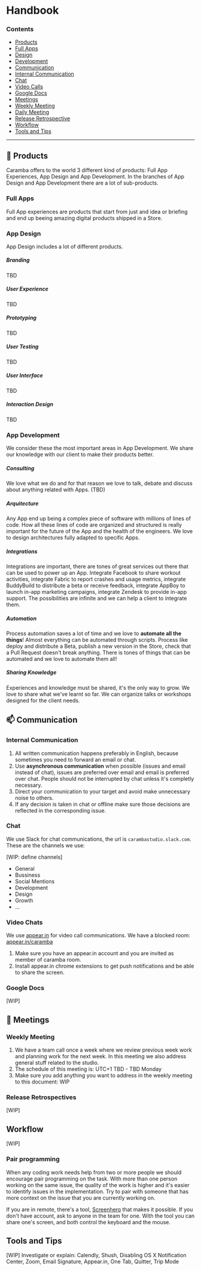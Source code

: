 # Handbook

### Contents

- [Products](#-products)
 - [Full Apps]()
 - [Design]()
 - [Development]()
- [Communication](#-communication)
 - [Internal Communication](#internal-communication)
 - [Chat](#chat)
 - [Video Calls](#view-calls)
 - [Google Docs](#google-docs)
- [Meetings](#-meetings)
 - [Weekly Meeting](#weekly-meetings)
 - [Daily Meeting](#daily-meeting)
 - [Release Retrospective](#release-retrospective)
- [Workflow](#workflow)
- [Tools and Tips](#tools-and-tips)

----

## :bento: Products

Caramba offers to the world 3 different kind of products: Full App Experiences, App Design and App Development. In the branches of App Design and App Development there are a lot of sub-products.

### Full Apps

Full App experiences are products that start from just and idea or briefing and end up beeing amazing digital products shipped in a Store.

### App Design

App Design includes a lot of different products.

##### Branding
TBD
##### User Experience
TBD
##### Prototyping
TBD
##### User Testing
TBD
##### User Interface
TBD
##### Interaction Design
TBD

### App Development

We consider these the most important areas in App Development. We share our knowledge with our client to make their products better.

##### Consulting

We love what we do and for that reason we love to talk, debate and discuss about anything related with Apps. (TBD)

##### Arquitecture

Any App end up being a complex piece of software with millions of lines of code. How all these lines of code are organized and structured is really important for the future of the App and the health of the engineers. We love to design architectures fully adapted to specific Apps.

##### Integrations

Integrations are important, there are tones of great services out there that can be used to power up an App. Integrate Facebook to share workout activities, integrate Fabric to report crashes and usage metrics, integrate BuddyBuild to distribute a beta or receive feedback, integrate AppBoy to launch in-app marketing campaigns, integrate Zendesk to provide in-app support. The possibilities are infinite and we can help a client to integrate them.

##### Automation

Process automation saves a lot of time and we love to **automate all the things**!
Almost everything can be automated through scripts. Process like deploy and distribute a Beta, publish a new version in the Store, check that a Pull Request doesn't break anything. There is tones of things that can be automated and we love to automate them all!

##### Sharing Knowledge

Experiences and knowledge must be shared, it's the only way to grow. We love to share what we've learnt so far. We can organize talks or workshops designed for the client needs.

## :mailbox: Communication

### Internal Communication

1. All written communication happens preferably in English, because sometimes you need to forward an email or chat.
2. Use **asynchronous communication** when possible (issues and email instead of chat), issues are preferred over email and email is preferred over chat. People should not be interrupted by chat unless it's completly necessary.
3. Direct your communication to your target and avoid make unnecessary noise to others.
4. If any decision is taken in chat or offline make sure those decisions are reflected in the corresponding issue.

### Chat

We use Slack for chat communications, the url is `carambastudio.slack.com`. These are the channels we use:

[WIP: define channels]
- General
- Bussiness
- Social Mentions
- Development
- Design
- Growth
- ...

### Video Chats

We use [appear.in](http://appear.in) for video call communications. We have a blocked room: [appear.in/caramba](http://appear.in/caramba)

1. Make sure you have an appear.in account and you are invited as member of caramba room.
2. Install appear.in chrome extensions to get push notifications and be able to share the screen.

### Google Docs

[WIP]

## :microphone: Meetings

### Weekly Meeting

1. We have a team call once a week where we review previous week work and planning work for the next week. In this meeting we also address general stuff related to the studio.
2. The schedule of this meeting is: UTC+1 TBD - TBD Monday
2. Make sure you add anything you want to address in the weekly meeting to this document: WIP

### Release Retrospectives

[WIP]

## Workflow

[WIP]

### Pair programming

When any coding work needs help from two or more people we should encourage pair programming on the task. With more than one person working on the same issue, the quality of the work is higher and it's easier to identify issues in the implementation. Try to pair with someone that has more context on the issue that you are currently working on.

If you are in remote, there's a tool, [Screenhero](https://screenhero.com/) that makes it possible. If you don't have account, ask to anyone in the team for one. With the tool you can share one's screen, and both control the keyboard and the mouse.

## Tools and Tips

[WIP] Investigate or explain:
Calendly, Shush, Disabling OS X Notification Center, Zoom, Email Signature,
Appear.in, One Tab, Quitter, Trip Mode

